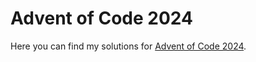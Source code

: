 # Advent of Code 2024

Here you can find my solutions for [Advent of Code 2024](https://adventofcode.com/2024).
